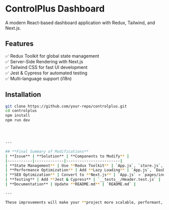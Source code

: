 # ControlPlus Dashboard

A modern React-based dashboard application with Redux, Tailwind, and Next.js.

## Features
✅ Redux Toolkit for global state management  
✅ Server-Side Rendering with Next.js  
✅ Tailwind CSS for fast UI development  
✅ Jest & Cypress for automated testing  
✅ Multi-language support (i18n)

## Installation
```sh
git clone https://github.com/your-repo/controlplus.git
cd controlplus
npm install
npm run dev




---

## **Final Summary of Modifications**
| **Issue** | **Solution** | **Components to Modify** |
|-----------|-------------|------------------------|
| **State Management** | Use **Redux Toolkit** | `App.js`, `store.js`, `Header.js`, `Dashboard.js` |
| **Performance Optimization** | Add **Lazy Loading** | `App.js`, `Dashboard.js`, `Reports.js` |
| **SEO Optimization** | Convert to **Next.js** | `App.js` → `pages/index.js` |
| **Testing** | Add **Jest & Cypress** | `__tests__/Header.test.js` |
| **Documentation** | Update **README.md** | `README.md` |

---

These improvements will make your **project more scalable, performant, and globally competitive**. Let me know if you need any refinements! 🚀
